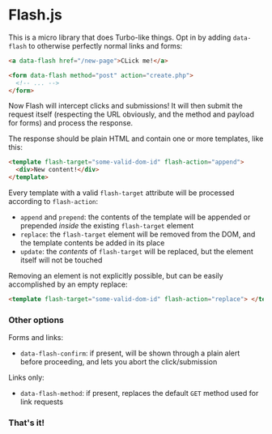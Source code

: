 # Flash.js

This is a micro library that does Turbo-like things. Opt in by adding
`data-flash` to otherwise perfectly normal links and forms:

```html
<a data-flash href="/new-page">CLick me!</a>

<form data-flash method="post" action="create.php">
  <!-- ... -->
</form>
```

Now Flash will intercept clicks and submissions! It will then submit the request
itself (respecting the URL obviously, and the method and payload for forms) and
process the response.

The response should be plain HTML and contain one or more templates, like this:

```html
<template flash-target="some-valid-dom-id" flash-action="append">
  <div>New content!</div>
</template>
```

Every template with a valid `flash-target` attribute will be processed according
to `flash-action`:

- `append` and `prepend`: the contents of the template will be appended or
  prepended _inside_ the existing `flash-target` element
- `replace`: the `flash-target` element will be removed from the DOM, and the
  template contents be added in its place
- `update`: the _contents_ of `flash-target` will be replaced, but the element
  itself will not be touched

Removing an element is not explicitly possible, but can be easily accomplished
by an empty replace:

```html
<template flash-target="some-valid-dom-id" flash-action="replace"> </template>
```

### Other options

Forms and links:

- `data-flash-confirm`: if present, will be shown through a plain alert before
  proceeding, and lets you abort the click/submission

Links only:

- `data-flash-method`: if present, replaces the default `GET` method used for
  link requests

### That's it!
